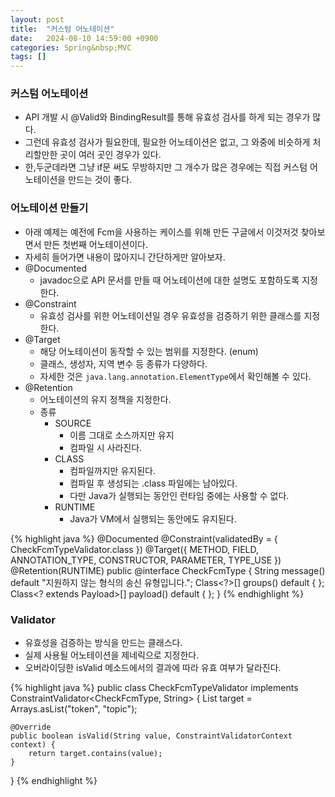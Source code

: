 ```yaml
---
layout: post
title:  "커스텀 어노테이션"
date:   2024-08-10 14:59:00 +0900
categories: Spring&nbsp;MVC
tags: []
---
```


### 커스텀 어노테이션

- API 개발 시 @Valid와 BindingResult를 통해 유효성 검사를 하게 되는 경우가 많다.
- 그런데 유효성 검사가 필요한데, 필요한 어노테이션은 없고, 그 와중에 비슷하게 처리할만한 곳이 여러 곳인 경우가 있다.
- 한,두군데라면 그냥 if문 써도 무방하지만 그 개수가 많은 경우에는 직접 커스텀 어노테이션을 만드는 것이 좋다.

### 어노테이션 만들기

- 아래 예제는 예전에 Fcm을 사용하는 케이스를 위해 만든 구글에서 이것저것 찾아보면서 만든 첫번째 어노테이션이다.
- 자세히 들어가면 내용이 많아지니 간단하게만 알아보자.
- @Documented
    - javadoc으로 API 문서를 만들 때 어노테이션에 대한 설명도 포함하도록 지정한다.
- @Constraint
    - 유효성 검사를 위한 어노테이션일 경우 유효성을 검증하기 위한 클래스를 지정한다.
- @Target
    - 해당 어노테이션이 동작할 수 있는 범위를 지정한다. (enum)
    - 클래스, 생성자, 지역 변수 등 종류가 다양하다.
    - 자세한 것은 `java.lang.annotation.ElementType`에서 확인해볼 수 있다.
- @Retention
    - 어노테이션의 유지 정책을 지정한다.
    - 종류
        - SOURCE
            - 이름 그대로 소스까지만 유지
            - 컴파일 시 사라진다.
        - CLASS
            - 컴파일까지만 유지된다.
            - 컴파일 후 생성되는 .class 파일에는 남아있다.
            - 다만 Java가 실행되는 동안인 런타임 중에는 사용할 수 없다.
        - RUNTIME
            - Java가 VM에서 실행되는 동안에도 유지된다.


{% highlight java %}
@Documented
@Constraint(validatedBy = { CheckFcmTypeValidator.class })
@Target({ METHOD, FIELD, ANNOTATION_TYPE, CONSTRUCTOR, PARAMETER, TYPE_USE })
@Retention(RUNTIME)
public @interface CheckFcmType {
    String message() default "지원하지 않는 형식의 송신 유형입니다.";
    Class<?>[] groups() default { };
    Class<? extends Payload>[] payload() default { };
}
{% endhighlight %}

### Validator

- 유효성을 검증하는 방식을 만드는 클래스다.
- 실제 사용될 어노테이션을 제네릭으로 지정한다.
- 오버라이딩한 isValid 메소드에서의 결과에 따라 유효 여부가 달라진다.

{% highlight java %}
public class CheckFcmTypeValidator implements ConstraintValidator<CheckFcmType, String> {
    List<String> target = Arrays.asList("token", "topic");

    @Override
    public boolean isValid(String value, ConstraintValidatorContext context) {
        return target.contains(value);
    }
}
{% endhighlight %}